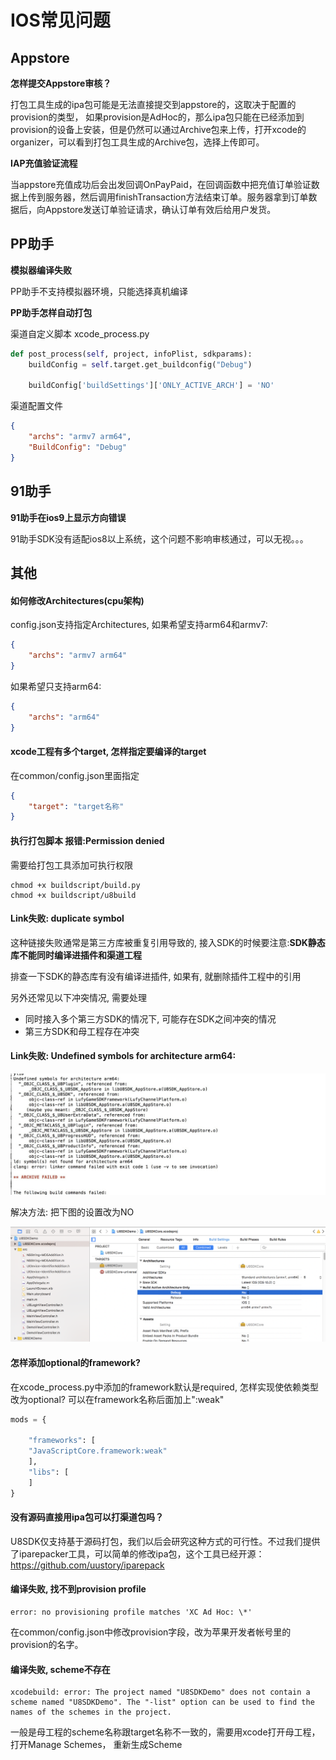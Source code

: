 IOS常见问题
=========

Appstore
---------
**怎样提交Appstore审核？**

打包工具生成的ipa包可能是无法直接提交到appstore的，这取决于配置的provision的类型， 如果provision是AdHoc的，那么ipa包只能在已经添加到provision的设备上安装，但是仍然可以通过Archive包来上传，打开xcode的organizer，可以看到打包工具生成的Archive包，选择上传即可。

**IAP充值验证流程**

当appstore充值成功后会出发回调OnPayPaid，在回调函数中把充值订单验证数据上传到服务器，然后调用finishTransaction方法结束订单。服务器拿到订单数据后，向Appstore发送订单验证请求，确认订单有效后给用户发货。

PP助手
---------

**模拟器编译失败**

PP助手不支持模拟器环境，只能选择真机编译

**PP助手怎样自动打包**

渠道自定义脚本 xcode_process.py
``` python
def post_process(self, project, infoPlist, sdkparams):
    buildConfig = self.target.get_buildconfig("Debug")

    buildConfig['buildSettings']['ONLY_ACTIVE_ARCH'] = 'NO'
```
渠道配置文件
``` json
{
	"archs": "armv7 arm64",
    "BuildConfig": "Debug"
}
```

91助手
---------
**91助手在ios9上显示方向错误**

91助手SDK没有适配ios8以上系统，这个问题不影响审核通过，可以无视。。。

其他
---------

#### 如何修改Architectures(cpu架构)

config.json支持指定Architectures,
如果希望支持arm64和armv7:
```json
{
    "archs": "armv7 arm64"
}
```
如果希望只支持arm64:
```json
{
    "archs": "arm64"
}
```

#### xcode工程有多个target, 怎样指定要编译的target

在common/config.json里面指定
```json
{
    "target": "target名称"
}
```

#### 执行打包脚本 报错:Permission denied

需要给打包工具添加可执行权限
```
chmod +x buildscript/build.py
chmod +x buildscript/u8build
```

#### Link失败: duplicate symbol

这种链接失败通常是第三方库被重复引用导致的, 接入SDK的时候要注意:**SDK静态库不能同时编译进插件和渠道工程**

排查一下SDK的静态库有没有编译进插件, 如果有, 就删除插件工程中的引用

另外还常见以下冲突情况, 需要处理
* 同时接入多个第三方SDK的情况下, 可能存在SDK之间冲突的情况
* 第三方SDK和母工程存在冲突

#### Link失败: Undefined symbols for architecture arm64:

![截图](images/ios_link_fail1.jpg)

解决方法: 把下图的设置改为NO

![截图](images/ios_link_fail2.png)

#### 怎样添加optional的framework?

在xcode_process.py中添加的framework默认是required, 怎样实现使依赖类型改为optional?
可以在framework名称后面加上":weak"

``` python
mods = {
    
    "frameworks": [
    "JavaScriptCore.framework:weak"
    ],
    "libs": [
    ]
}
```

#### 没有源码直接用ipa包可以打渠道包吗？

U8SDK仅支持基于源码打包，我们以后会研究这种方式的可行性。不过我们提供了iparepacker工具，可以简单的修改ipa包，这个工具已经开源：https://github.com/uustory/iparepack

#### 编译失败, 找不到provision profile
```
error: no provisioning profile matches 'XC Ad Hoc: \*'
```
在common/config.json中修改provision字段，改为苹果开发者帐号里的provision的名字。

#### 编译失败, scheme不存在
```
xcodebuild: error: The project named "U8SDKDemo" does not contain a scheme named "U8SDKDemo". The "-list" option can be used to find the names of the schemes in the project.
```

一般是母工程的scheme名称跟target名称不一致的，需要用xcode打开母工程， 打开Manage Schemes， 重新生成Scheme
